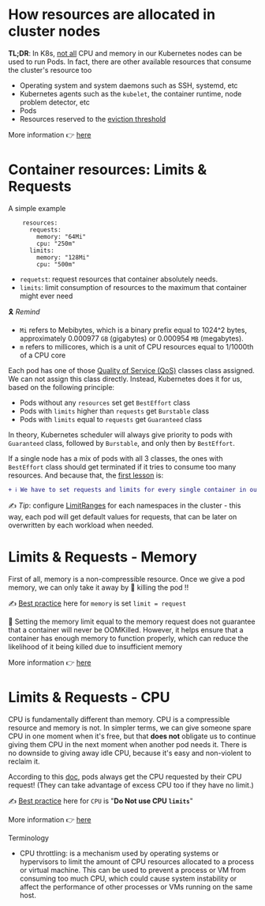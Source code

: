 # How resources are allocated in cluster nodes
**TL;DR**: In K8s, [not all](https://learnk8s.io/allocatable-resources) CPU and memory in our Kubernetes nodes can be used to run Pods. In fact, there are other available resources that consume the cluster's resource too
- Operating system and system daemons such as SSH, systemd, etc
- Kubernetes agents such as the `kubelet`, the container runtime, node problem detector, etc
- Pods
- Resources reserved to the [eviction threshold](https://kubernetes.io/docs/tasks/administer-cluster/reserve-compute-resources/#eviction-thresholds)

More information 👉 [here](https://learnk8s.io/allocatable-resources)

# Container resources: Limits & Requests
A simple example
```
    resources:
      requests:
        memory: "64Mi"
        cpu: "250m"
      limits:
        memory: "128Mi"
        cpu: "500m"
```
- `requetst`: request resources that container absolutely needs.
- `limits`: limit consumption of resources to the maximum that container might ever need

🎗️ _Remind_
- `Mi` refers to Mebibytes, which is a binary prefix equal to 1024^2 bytes, approximately 0.000977 `GB` (gigabytes) or 0.000954 `MB` (megabytes).
- `m`  refers to millicores, which is a unit of CPU resources equal to 1/1000th of a CPU core


Each pod has one of those [Quality of Service (QoS)](https://kubernetes.io/docs/tasks/configure-pod-container/quality-service-pod/) classes class assigned. We can not assign this class directly. Instead, Kubernetes does it for us, based on the following principle:
- Pods without any `resources` set get `BestEffort` class
- Pods with `limits` higher than `requests` get `Burstable` class
- Pods with `limits` equal to `requests` get `Guaranteed` class

In theory, Kubernetes scheduler will always give priority to pods with `Guaranteed` class, followed by `Burstable`, and only then by `BestEffort`.

If a single node has a mix of pods with all 3 classes, the ones with `BestEffort` class should get terminated if it tries to consume too many resources. And because that, the [first lesson](https://mkdev.me/posts/kubernetes-capacity-and-resource-management-it-s-not-what-you-think-it-is) is:
```diff
+ ℹ️ We have to set requests and limits for every single container in our cluster 🤓 including not only our applications, but any third party software that we run
```

✍️ _Tip_: configure [LimitRanges](https://kubernetes.io/docs/concepts/policy/limit-range/) for each namespaces in the cluster - this way, each pod will get default values for requests, that can be later on overwritten by each workload when needed. 

# Limits & Requests - Memory
First of all, memory is a non-compressible resource. Once we give a pod memory, we can only take it away by 🔪 killing the pod !!

✍️ [Best practice](https://home.robusta.dev/blog/kubernetes-memory-limit) here for `memory` is set `limit = request`

👀 Setting the memory limit equal to the memory request does not guarantee that a container will never be OOMKilled. However, it helps ensure that a container has enough memory to function properly, which can reduce the likelihood of it being killed due to insufficient memory

More information 👉 [here](https://home.robusta.dev/blog/kubernetes-memory-limit)

# Limits & Requests - CPU
CPU is fundamentally different than memory. CPU is a compressible resource and memory is not. In simpler terms, we can give someone spare CPU in one moment when it's free, but that **does not** obligate us to continue giving them CPU in the next moment when another pod needs it. There is no downside to giving away idle CPU, because it's easy and non-violent to reclaim it.

According to this [doc](https://github.com/kubernetes/design-proposals-archive/blob/8da1442ea29adccea40693357d04727127e045ed/node/resource-qos.md#compressible-resource-guaranteess), pods always get the CPU requested by their CPU request! (They can take advantage of excess CPU too if they have no limit.)

✍️ [Best practice](https://home.robusta.dev/blog/stop-using-cpu-limits) here for `CPU` is "**Do Not use CPU `limits`**"

More information 👉 [here](https://home.robusta.dev/blog/stop-using-cpu-limits)

Terminology
- CPU throttling: is a mechanism used by operating systems or hypervisors to limit the amount of CPU resources allocated to a process or virtual machine. This can be used to prevent a process or VM from consuming too much CPU, which could cause system instability or affect the performance of other processes or VMs running on the same host. 
